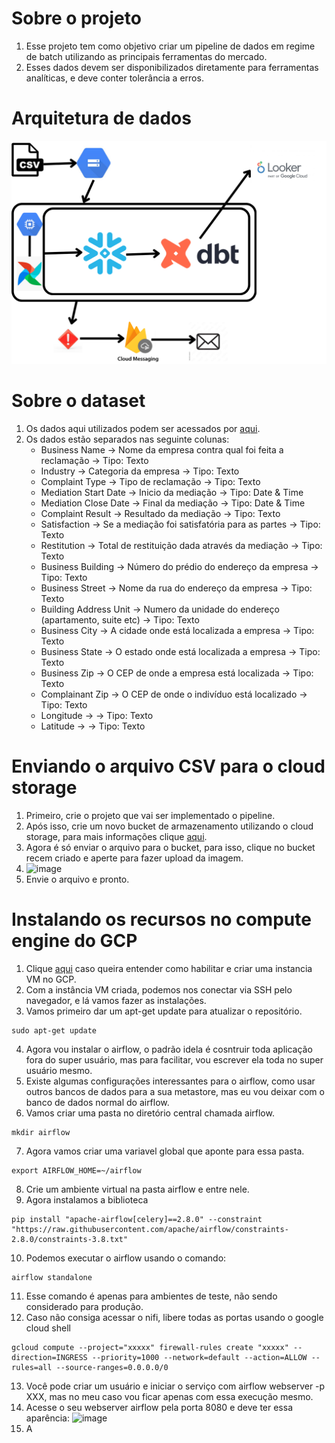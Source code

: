 # Sobre o projeto
1. Esse projeto tem como objetivo criar um pipeline de dados em regime de batch utilizando as principais ferramentas do mercado.
2. Esses dados devem ser disponibilizados diretamente para ferramentas analíticas, e deve conter tolerância a erros.
# Arquitetura de dados
![](https://github.com/Antonio-Borges-Rufino/ETL-de-dados-usando-GCP.-Airflow-DBT-e-Snowflake/blob/main/LSTM.png)
# Sobre o dataset
1. Os dados aqui utilizados podem ser acessados por [aqui](https://data.cityofnewyork.us/Business/Consumer-Services-Mediated-Complaints/nre2-6m2s).
2. Os dados estão separados nas seguinte colunas:
   - Business Name -> Nome da empresa contra qual foi feita a reclamação -> Tipo: Texto
   - Industry -> Categoria da empresa -> Tipo: Texto
   - Complaint Type -> Tipo de reclamação -> Tipo: Texto
   - Mediation Start Date -> Inicio da mediação -> Tipo: Date & Time
   - Mediation Close Date -> Final da mediação -> Tipo: Date & Time
   - Complaint Result -> Resultado da mediação -> Tipo: Texto
   - Satisfaction -> Se a mediação foi satisfatória para as partes -> Tipo: Texto
   - Restitution -> Total de restituição dada através da mediação -> Tipo: Texto
   - Business Building -> Número do prédio do endereço da empresa -> Tipo: Texto
   - Business Street -> Nome da rua do endereço da empresa -> Tipo: Texto
   - Building Address Unit -> Numero da unidade do endereço (apartamento, suite etc) -> Tipo: Texto
   - Business City -> A cidade onde está localizada a empresa -> Tipo: Texto
   - Business State -> O estado onde está localizada a empresa -> Tipo: Texto
   - Business Zip -> O CEP de onde a empresa está localizada -> Tipo: Texto
   - Complainant Zip -> O CEP de onde o indivíduo está localizado -> Tipo: Texto
   - Longitude	-> -> Tipo: Texto
   - Latitude -> -> Tipo: Texto

# Enviando o arquivo CSV para o cloud storage
1. Primeiro, crie o projeto que vai ser implementado o pipeline.
2. Após isso, crie um novo bucket de armazenamento utilizando o cloud storage, para mais informações clique [aqui](https://github.com/Antonio-Borges-Rufino/Build-an-ETL-Pipeline-for-Financial-Data-Analytics-on-GCP-IaC#criando-armazenamento-do-cloud-storage).
3. Agora é só enviar o arquivo para o bucket, para isso, clique no bucket recem criado e aperte para fazer upload da imagem.
4. ![image](https://github.com/Antonio-Borges-Rufino/ETL-de-dados-usando-GCP.-Airflow-DBT-e-Snowflake/assets/86124443/029b2128-0ab8-4bfb-b67c-f8c785b76cff)
5. Envie o arquivo e pronto.

# Instalando os recursos no compute engine do GCP
1. Clique [aqui](https://github.com/Antonio-Borges-Rufino/Build-an-ETL-Pipeline-for-Financial-Data-Analytics-on-GCP-IaC#configurando-vm-ubunto-no-gpc-fase-compute-engine) caso queira entender como habilitar e criar uma instancia VM no GCP.
2. Com a instância VM criada, podemos nos conectar via SSH pelo navegador, e lá vamos fazer as instalações.
3. Vamos primeiro dar um apt-get update para atualizar o repositório.
```
sudo apt-get update
```
4. Agora vou instalar o airflow, o padrão idela é cosntruir toda aplicação fora do super usuário, mas para facilitar, vou escrever ela toda no super usuário mesmo.
5. Existe algumas configurações interessantes para o airflow, como usar outros bancos de dados para a sua metastore, mas eu vou deixar com o banco de dados normal do airflow.
6. Vamos criar uma pasta no diretório central chamada airflow.
```
mkdir airflow
````
7. Agora vamos criar uma variavel global que aponte para essa pasta.
```
export AIRFLOW_HOME=~/airflow
```
8. Crie um ambiente virtual na pasta airflow e entre nele.
9. Agora instalamos a biblioteca
```
pip install "apache-airflow[celery]==2.8.0" --constraint "https://raw.githubusercontent.com/apache/airflow/constraints-2.8.0/constraints-3.8.txt"
```
10. Podemos executar o airflow usando o comando:
```
airflow standalone
```
11. Esse comando é apenas para ambientes de teste, não sendo considerado para produção.
12. Caso não consiga acessar o nifi, libere todas as portas usando o google cloud shell
```
gcloud compute --project="xxxxx" firewall-rules create "xxxxx" --direction=INGRESS --priority=1000 --network=default --action=ALLOW --rules=all --source-ranges=0.0.0.0/0
```
13. Você pode criar um usuário e iniciar o serviço com airflow webserver -p XXX, mas no meu caso vou ficar apenas com essa execução mesmo.
14. Acesse o seu webserver airflow pela porta 8080 e deve ter essa aparência:
![image](https://github.com/Antonio-Borges-Rufino/ETL-de-dados-usando-GCP.-Airflow-DBT-e-Snowflake/assets/86124443/222baa98-3ec7-4b4f-843a-f712e11e7e8b)
15. A
